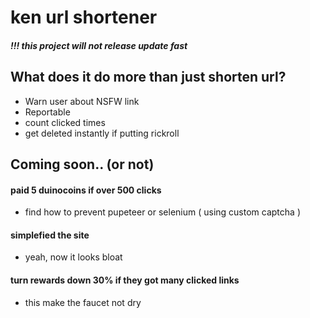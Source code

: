 # ken url shortener
##### !!! this project will not release update fast 
## What does it do more than just shorten url?
* Warn user about NSFW link
* Reportable
* count clicked times
* get deleted instantly if putting rickroll
## Coming soon.. (or not)
#### paid 5 duinocoins if over 500 clicks
* find how to prevent pupeteer or selenium ( using custom captcha )
#### simplefied the site
* yeah, now it looks bloat
#### turn rewards down 30% if they got many clicked links
* this make the faucet not dry

